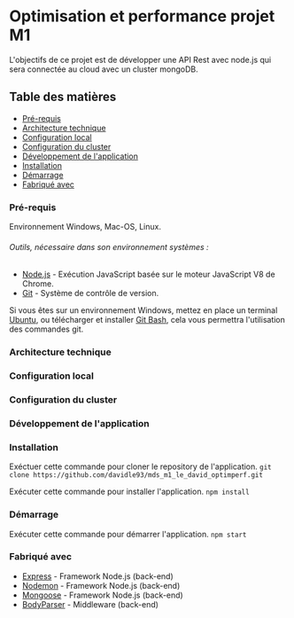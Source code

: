 Optimisation et performance projet M1
===================
L'objectifs de ce projet est de développer une API Rest avec node.js qui sera connectée au cloud avec un cluster mongoDB.

## Table des matières

- [Pré-requis](#prérequis)
- [Architecture technique](#architecture-technique)
- [Configuration local](#configuration-local)
- [Configuration du cluster](#fabriqué-avec)
- [Développement de l'application](#fabriqué-avec)
- [Installation](#installation)
- [Démarrage](#démarrage)
- [Fabriqué avec](#fabriqué-avec)


### Pré-requis

Environnement Windows, Mac-OS, Linux.

###### Outils, nécessaire dans son environnement systèmes :
* [Node.js](https://nodejs.org/en/) - Exécution JavaScript basée sur le moteur JavaScript V8 de Chrome.
* [Git](https://git-scm.com/) - Système de contrôle de version.

Si vous êtes sur un environnement Windows, mettez en place un terminal [Ubuntu](https://www.microsoft.com/en-us/p/ubuntu/9nblggh4msv6?activetab=pivot:overviewtab), ou télécharger et installer [Git Bash](https://gitforwindows.org/), cela vous permettra l'utilisation des commandes git.

### Architecture technique

### Configuration local

### Configuration du cluster

### Développement de l'application

### Installation

Exéctuer cette commande pour cloner le repository de l'application.
``git clone https://github.com/davidle93/mds_m1_le_david_optimperf.git``

Exécuter cette commande pour installer l'application.
``npm install``

### Démarrage

Exécuter cette commande pour démarrer l'application.
``npm start``

### Fabriqué avec

* [Express](https://www.npmjs.com/package/express) - Framework Node.js (back-end)
* [Nodemon](https://www.npmjs.com/package/express) - Framework Node.js (back-end)
* [Mongoose](https://www.npmjs.com/package/express) - Framework Node.js (back-end)
* [BodyParser](https://www.npmjs.com/package/body-parsers) - Middleware (back-end)

